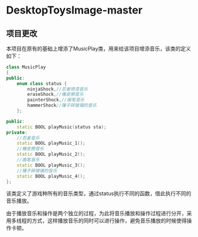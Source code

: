 # DesktopToysImage-master

## 项目更改

本项目在原有的基础上增添了MusicPlay类，用来给该项目增添音乐，该类的定义如下：

```c++
class MusicPlay
{
public:
	enum class status {
		ninjaShock,//忍者喷漆音乐
		eraseShock,//橡皮擦音乐
		painterShock,//画笔音乐
		hammerShock//锤子碎玻璃的音乐
	};

public:
	static BOOL playMusic(status sta);
private:
	//忍者音乐
	static BOOL playMusic_1();
	//橡皮擦音乐
	static BOOL playMusic_2();
	//画笔音乐
	static BOOL playMusic_3();
	//锤子碎玻璃的音乐
	static BOOL playMusic_4();
};
```

该类定义了游戏种所有的音乐类型，通过status执行不同的函数，借此执行不同的音乐播放。

由于播放音乐和操作是两个独立的过程，为此将音乐播放和操作过程进行分开，采用多线程的方式，这样播放音乐的同时可以进行操作，避免音乐播放的时候使得操作卡顿。
